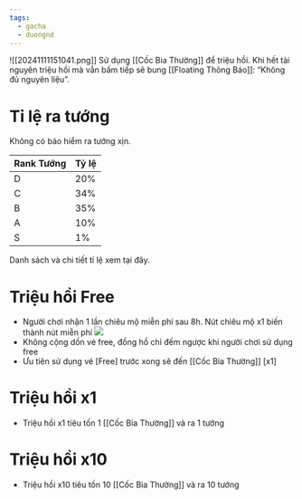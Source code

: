 ```yaml
---
tags:
  - gacha
  - duongnd
---
```

![[20241111151041.png]]
Sử dụng [[Cốc Bia Thường]] để triệu hồi.
Khi hết tài nguyên triệu hồi mà vẫn bấm tiếp sẽ bung [[Floating Thông Báo]]: “Không đủ nguyên liệu”.
# Tỉ lệ ra tướng
Không có bảo hiểm ra tướng xịn.

| Rank Tướng | Tỷ lệ |
| ---------- | ----- |
| D          | 20%   |
| C          | 34%   |
| B          | 35%   |
| A          | 10%   |
| S          | 1%    |
Danh sách và chi tiết tỉ lệ xem tại đây.
# Triệu hồi Free
- Người chơi nhận 1 lần chiêu mộ miễn phí sau 8h. Nút chiêu mộ x1 biến thành nút miễn phí
![](https://lh7-rt.googleusercontent.com/docsz/AD_4nXf-7OXeuP8ny4WBRhjaPhPlvJ-4S7itCzC9fsSFfd5-bMrxcTzUhs9SBazEqqjDOfratg-qqI9UjWfsOzixz0xx-4R1Er9Zw0SeEx5g2ONFdYfVop5ERoF2Hgh9G1gd1ekEJtgJag?key=8Sfpk3z_T71NQ4Z0ejqBbX8r)
- Không cộng dồn vé free, đồng hồ chỉ đếm ngược khi người chơi sử dụng free
- Ưu tiên sử dụng vé [Free] trước xong sẽ đến [[Cốc Bia Thường]] [x1] 
# Triệu hồi x1
- Triệu hồi x1 tiêu tốn 1 [[Cốc Bia Thường]] và ra 1 tướng
# Triệu hồi x10
- Triệu hồi x10 tiêu tốn 10 [[Cốc Bia Thường]] và ra 10 tướng

